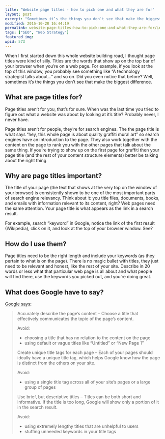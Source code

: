 ```yaml
---
title: "Website page titles - how to pick one and what they are for"
layout: post
excerpt: "Sometimes it’s the things you don’t see that make the biggest difference."
modified: 2016-10-20 16:44:19
permalink: website-page-titles-how-to-pick-one-and-what-they-are-for/index.html
tags: ["SEO", "Web Strategy"]
featured_img:
wpid: 573
---
```



When I first started down this whole website building road, I thought page titles were kind of silly. Titles are the words that show up on the top bar of your browser when you’re on a web page. For example, if you look at the top of this window, you probably see something like “A technology strategist talks about…” and so on. Did you even notice that before? Well, sometimes it’s the things you don’t see that make the biggest difference.

What are page titles for?
-------------------------

Page titles aren’t for you, that’s for sure. When was the last time you tried to figure out what a website was about by looking at it’s title? Probably never, I never have.

Page titles aren’t for people, they’re for search engines. The the page title is what says “hey, this whole page is about quality graffiti mural art” so search engines have an introduction to the page. They also work together with the content on the page to rank you with the other pages that talk about the same thing. If you’re trying to show up on the first page for graffiti then your page title (and the rest of your content structure elements) better be talking about the right thing.

Why are page titles important?
------------------------------

The title of your page (the text that shows at the very top on the window of your browser) is consistently shown to be one of the most important parts of search engine relevancy. Think about it: you title files, documents, books, and emails with information relevant to its content, right? Web pages need the same attention. Your page title is what appears as the link in a search result.

For example, search “keyword” in Google, notice the link of the first result (Wikipedia), click on it, and look at the top of your browser window. See?

How do I use them?
------------------

Page titles need to be the right length and include your keywords (as they pertain to what is on the page). There is no magic bullet with titles, they just need to be relevant and honest, like the rest of your site. Describe in 20 words or less what that particular web page is all about and what people will find there, use the keywords you picked out, and you’re doing great.

What does Google have to say?
-----------------------------

[Google says](http://googlewebmastercentral.blogspot.com/2008/11/googles-seo-starter-guide.html):

> Accurately describe the page’s content – Choose a title that effectively communicates the topic of the page’s content.
>
> Avoid:
>
> - choosing a title that has no relation to the content on the page
> - using default or vague titles like “Untitled” or “New Page 1”
>
> Create unique title tags for each page – Each of your pages should ideally have a unique title tag, which helps Google know how the page is distinct from the others on your site.
>
> Avoid:
>
> - using a single title tag across all of your site’s pages or a large group of pages
>
> Use brief, but descriptive titles – Titles can be both short and informative. If the title is too long, Google will show only a portion of it in the search result.
>
> Avoid:
>
> - using extremely lengthy titles that are unhelpful to users
> - stuffing unneeded keywords in your title tags
